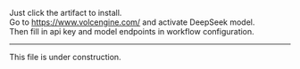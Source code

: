 Just click the artifact to install.  
Go to https://www.volcengine.com/ and activate DeepSeek model.  
Then fill in api key and model endpoints in workflow configuration.  
  
---

This file is under construction.  
